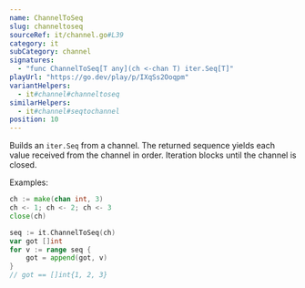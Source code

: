 ```yaml
---
name: ChannelToSeq
slug: channeltoseq
sourceRef: it/channel.go#L39
category: it
subCategory: channel
signatures:
  - "func ChannelToSeq[T any](ch <-chan T) iter.Seq[T]"
playUrl: "https://go.dev/play/p/IXqSs2Ooqpm"
variantHelpers:
  - it#channel#channeltoseq
similarHelpers:
  - it#channel#seqtochannel
position: 10
---
```


Builds an `iter.Seq` from a channel. The returned sequence yields each value received from the channel in order. Iteration blocks until the channel is closed.

Examples:

```go
ch := make(chan int, 3)
ch <- 1; ch <- 2; ch <- 3
close(ch)

seq := it.ChannelToSeq(ch)
var got []int
for v := range seq {
    got = append(got, v)
}
// got == []int{1, 2, 3}
```



